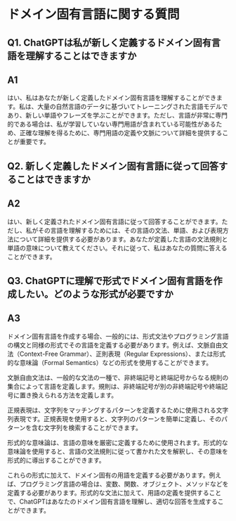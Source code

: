 # ドメイン固有言語に関する質問

## Q1. ChatGPTは私が新しく定義するドメイン固有言語を理解することはできますか

## A1

はい、私はあなたが新しく定義したドメイン固有言語を理解することができます。私は、大量の自然言語のデータに基づいてトレーニングされた言語モデルであり、新しい単語やフレーズを学ぶことができます。ただし、言語が非常に専門的である場合は、私が学習していない専門用語が含まれている可能性があるため、正確な理解を得るために、専門用語の定義や文脈について詳細を提供することが重要です。

## Q2. 新しく定義したドメイン固有言語に従って回答することはできますか

## A2

はい、新しく定義されたドメイン固有言語に従って回答することができます。ただし、私がその言語を理解するためには、その言語の文法、単語、および表現方法について詳細を提供する必要があります。あなたが定義した言語の文法規則と単語の意味について教えてください。それに従って、私はあなたの質問に答えることができます。

## Q3. ChatGPTに理解で形式でドメイン固有言語を作成したい。どのような形式が必要ですか

## A3

ドメイン固有言語を作成する場合、一般的には、形式文法やプログラミング言語の構文と同様の形式でその言語を定義する必要があります。例えば、文脈自由文法（Context-Free Grammar）、正則表現（Regular Expressions）、または形式的な意味論（Formal Semantics）などの形式を使用することができます。

文脈自由文法は、一般的な文法の一種で、非終端記号と終端記号からなる規則の集合によって言語を定義します。規則は、非終端記号が別の非終端記号や終端記号に置き換えられる方法を定義します。

正規表現は、文字列をマッチングするパターンを定義するために使用される文字列表現です。正規表現を使用すると、文字列のパターンを簡単に定義し、そのパターンを含む文字列を検索することができます。

形式的な意味論は、言語の意味を厳密に定義するために使用されます。形式的な意味論を使用すると、言語の文法規則に従って書かれた文を解釈し、その意味を形式的に導出することができます。

これらの形式に加えて、ドメイン固有の用語を定義する必要があります。例えば、プログラミング言語の場合は、変数、関数、オブジェクト、メソッドなどを定義する必要があります。形式的な文法に加えて、用語の定義を提供することで、ChatGPTはあなたのドメイン固有言語を理解し、適切な回答を生成することができます。
